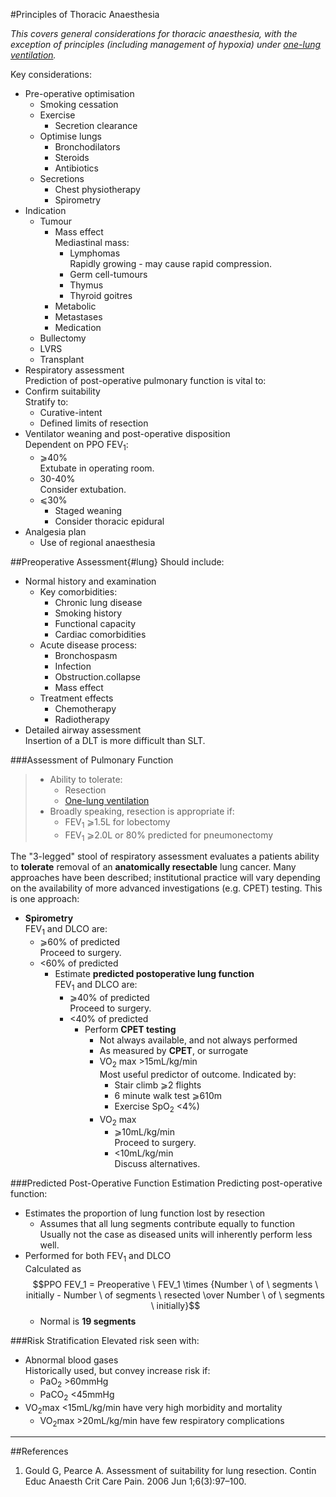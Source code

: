 #Principles of Thoracic Anaesthesia

*This covers general considerations for thoracic anaesthesia, with the exception of principles (including management of hypoxia) under [one-lung ventilation](/management/resp/olv.md).*

Key considerations:
* Pre-operative optimisation
	* Smoking cessation
	* Exercise
		* Secretion clearance
	* Optimise lungs
		* Bronchodilators
		* Steroids
		* Antibiotics
	* Secretions
		* Chest physiotherapy
		* Spirometry
* Indication
	* Tumour
		* Mass effect  
		Mediastinal mass:
			* Lymphomas  
			Rapidly growing - may cause rapid compression.
			* Germ cell-tumours
			* Thymus
			* Thyroid goitres
		* Metabolic
		* Metastases
		* Medication
	* Bullectomy
	* LVRS
	* Transplant
* Respiratory assessment  
Prediction of post-operative pulmonary function is vital to:
* Confirm suitability  
Stratify to:
	* Curative-intent
	* Defined limits of resection
* Ventilator weaning and post-operative disposition  
Dependent on PPO FEV<sub>1</sub>:
	* ⩾40%  
	Extubate in operating room.
	* 30-40%  
	Consider extubation.
	* ⩽30%  
		* Staged weaning
		* Consider thoracic epidural
* Analgesia plan
	* Use of regional anaesthesia



##Preoperative Assessment{#lung}
Should include:
* Normal history and examination
	* Key comorbidities:
		* Chronic lung disease
		* Smoking history
		* Functional capacity
		* Cardiac comorbidities
	* Acute disease process:
		* Bronchospasm
		* Infection
		* Obstruction.collapse
		* Mass effect
	* Treatment effects
		* Chemotherapy
		* Radiotherapy
* Detailed airway assessment  
Insertion of a DLT is more difficult than SLT.


###Assessment of Pulmonary Function
> * Ability to tolerate:
>	* Resection
>	* [One-lung ventilation](/management/resp/olv.md)
>* Broadly speaking, resection is appropriate if:
>	* FEV<sub>1</sub> ⩾1.5L for lobectomy
>	* FEV<sub>1</sub> ⩾2.0L or 80% predicted for pneumonectomy



The "3-legged" stool of respiratory assessment evaluates a patients ability to **tolerate** removal of an **anatomically resectable** lung cancer. Many approaches have been described; institutional practice will vary depending on the availability of more advanced investigations (e.g. CPET) testing. This is one approach:
* **Spirometry**  
FEV<sub>1</sub> and DLCO are:
	* ⩾60% of predicted  
	Proceed to surgery.
	* <60% of predicted
		* Estimate **predicted postoperative lung function**  
		FEV<sub>1</sub> and DLCO are:
			* ⩾40% of predicted  
			Proceed to surgery.
			* <40% of predicted
				* Perform **CPET testing**  
					* Not always available, and not always performed
					* As measured by **CPET**, or surrogate
					* VO<sub>2</sub> max >15mL/kg/min  
					Most useful predictor of outcome. Indicated by:
						* Stair climb ⩾2 flights
						* 6 minute walk test ⩾610m
						* Exercise SpO<sub>2</sub> <4%)
					* VO<sub>2</sub> max
						* ⩾10mL/kg/min  
						Proceed to surgery.
						* <10mL/kg/min  
						Discuss alternatives.



###Predicted Post-Operative Function Estimation
Predicting post-operative function:
* Estimates the proportion of lung function lost by resection
	* Assumes that all lung segments contribute equally to function  
	Usually not the case as diseased units will inherently perform less well.
* Performed for both FEV<sub>1</sub> and DLCO  
Calculated as $$PPO FEV_1 = Preoperative \ FEV_1 \times {Number \ of \ segments \ initially - Number \ of segments \ resected \over Number \ of \ segments \ initially}$$
	* Normal is **19 segments**


###Risk Stratification
Elevated risk seen with:
* Abnormal blood gases  
Historically used, but convey increase risk if:
	* PaO<sub>2</sub> >60mmHg
	* PaCO<sub>2</sub> <45mmHg
* VO<sub>2</sub>max <15mL/kg/min have very high morbidity and mortality
	* VO<sub>2</sub>max >20mL/kg/min have few respiratory complications

---
##References
1. Gould G, Pearce A. Assessment of suitability for lung resection. Contin Educ Anaesth Crit Care Pain. 2006 Jun 1;6(3):97–100. 
